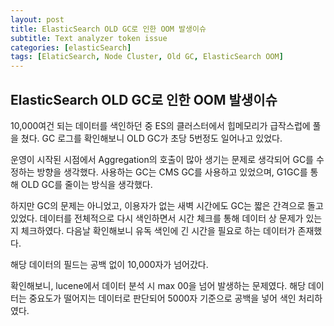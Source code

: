 ```yaml
---
layout: post
title: ElasticSearch OLD GC로 인한 OOM 발생이슈
subtitle: Text analyzer token issue
categories: [elasticSearch]
tags: [ElaticSearch, Node Cluster, Old GC, ElasticSearch OOM]
---
```


## ElasticSearch OLD GC로 인한 OOM 발생이슈

10,000여건 되는 데이터를 색인하던 중 ES의 클러스터에서 힙메모리가 급작스럽에 풀을 쳤다. GC 로그를 확인해보니 OLD GC가 초당 5번정도 일어나고 있었다.

운영이 시작된 시점에서 Aggregation의 호출이 많아 생기는 문제로 생각되어 GC를 수정하는 방향을 생각했다. 사용하는 GC는 CMS GC를 사용하고 있었으며, G1GC를 통해 OLD GC를 줄이는 방식을 생각했다.

하지만 GC의 문제는 아니었고, 이용자가 없는 새벽 시간에도 GC는 짧은 간격으로 돌고 있었다. 데이터를 전체적으로 다시 색인하면서 시간 체크를 통해 데이터 상 문제가 있는지 체크하였다. 다음날 확인해보니 유독 색인에 긴 시간을 필요로 하는 데이터가 존재했다.

해당 데이터의 필드는 공백 없이 10,000자가 넘어갔다.

확인해보니, lucene에서 데이터 분석 시 max 00을 넘어 발생하는 문제였다. 해당 데이터는 중요도가 떨어지는 데이터로 판단되어 5000자 기준으로 공백을 넣어 색인 처리하였다.
